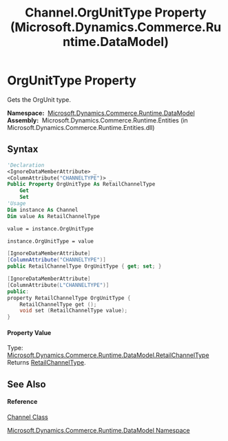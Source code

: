 ﻿---
title: Channel.OrgUnitType Property  (Microsoft.Dynamics.Commerce.Runtime.DataModel)
TOCTitle: OrgUnitType Property
ms:assetid: P:Microsoft.Dynamics.Commerce.Runtime.DataModel.Channel.OrgUnitType
ms:mtpsurl: https://technet.microsoft.com/en-us/library/microsoft.dynamics.commerce.runtime.datamodel.channel.orgunittype(v=AX.60)
ms:contentKeyID: 62213505
ms.date: 05/18/2015
mtps_version: v=AX.60
f1_keywords:
- Microsoft.Dynamics.Commerce.Runtime.DataModel.Channel.OrgUnitType
dev_langs:
- CSharp
- C++
- VB
---

# OrgUnitType Property

Gets the OrgUnit type.

**Namespace:**  [Microsoft.Dynamics.Commerce.Runtime.DataModel](microsoft-dynamics-commerce-runtime-datamodel-namespace.md)  
**Assembly:**  Microsoft.Dynamics.Commerce.Runtime.Entities (in Microsoft.Dynamics.Commerce.Runtime.Entities.dll)

## Syntax

``` vb
'Declaration
<IgnoreDataMemberAttribute> _
<ColumnAttribute("CHANNELTYPE")> _
Public Property OrgUnitType As RetailChannelType
    Get
    Set
'Usage
Dim instance As Channel
Dim value As RetailChannelType

value = instance.OrgUnitType

instance.OrgUnitType = value
```

``` csharp
[IgnoreDataMemberAttribute]
[ColumnAttribute("CHANNELTYPE")]
public RetailChannelType OrgUnitType { get; set; }
```

``` c++
[IgnoreDataMemberAttribute]
[ColumnAttribute(L"CHANNELTYPE")]
public:
property RetailChannelType OrgUnitType {
    RetailChannelType get ();
    void set (RetailChannelType value);
}
```

#### Property Value

Type: [Microsoft.Dynamics.Commerce.Runtime.DataModel.RetailChannelType](retailchanneltype-enumeration-microsoft-dynamics-commerce-runtime-datamodel.md)  
Returns [RetailChannelType](retailchanneltype-enumeration-microsoft-dynamics-commerce-runtime-datamodel.md).  

## See Also

#### Reference

[Channel Class](channel-class-microsoft-dynamics-commerce-runtime-datamodel.md)

[Microsoft.Dynamics.Commerce.Runtime.DataModel Namespace](microsoft-dynamics-commerce-runtime-datamodel-namespace.md)

